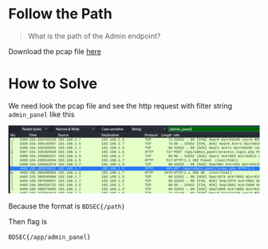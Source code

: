 # Follow the Path

> What is the path of the Admin endpoint?

Download the pcap file [here](file/challenge.zip)

# How to Solve

We need look the pcap file and see the http request with filter string `admin_panel` like this

![POC 1](images/POC%201.jpg)

Because the format is `BDSEC{/path}`

Then flag is

```
BDSEC{/app/admin_panel}
```